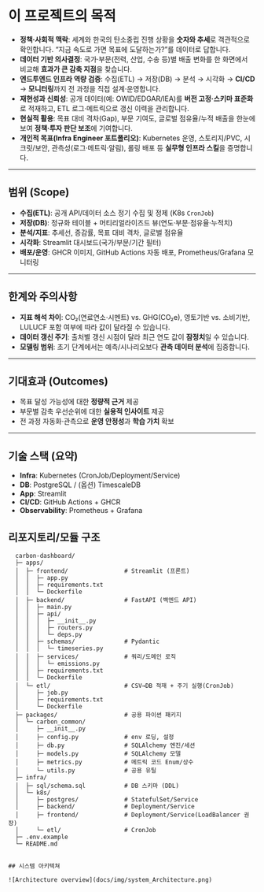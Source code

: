 # 이 프로젝트의 목적

- **정책·사회적 맥락**: 세계와 한국의 탄소중립 진행 상황을 **숫자와 추세**로 객관적으로 확인합니다. “지금 속도로 가면 목표에 도달하는가?”를 데이터로 답합니다.
- **데이터 기반 의사결정**: 국가·부문(전력, 산업, 수송 등)별 배출 변화를 한 화면에서 비교해 **효과가 큰 감축 지점**을 찾습니다.
- **엔드투엔드 인프라 역량 검증**: 수집(ETL) → 저장(DB) → 분석 → 시각화 → **CI/CD** → **모니터링**까지 전 과정을 직접 설계·운영합니다.
- **재현성과 신뢰성**: 공개 데이터(예: OWID/EDGAR/IEA)를 **버전 고정·스키마 표준화**로 적재하고, ETL 로그·메트릭으로 갱신 이력을 관리합니다.
- **현실적 활용**: 목표 대비 격차(Gap), 부문 기여도, 글로벌 점유율/누적 배출을 한눈에 보여 **정책·투자 판단 보조**에 기여합니다.
- **개인적 목표(Infra Engineer 포트폴리오)**: Kubernetes 운영, 스토리지/PVC, 시크릿/보안, 관측성(로그·메트릭·알림), 롤링 배포 등 **실무형 인프라 스킬**을 증명합니다.

---

## 범위 (Scope)

- **수집(ETL)**: 공개 API/데이터 소스 정기 수집 및 정제 (K8s `CronJob`)
- **저장(DB)**: 정규화 테이블 + 머티리얼라이즈드 뷰(연도·부문·점유율·누적치)
- **분석/지표**: 추세선, 증감률, 목표 대비 격차, 글로벌 점유율
- **시각화**: Streamlit 대시보드(국가/부문/기간 필터)
- **배포/운영**: GHCR 이미지, GitHub Actions 자동 배포, Prometheus/Grafana 모니터링

---

## 한계와 주의사항

- **지표 해석 차이**: CO₂(연료연소·시멘트) vs. GHG(CO₂e), 영토기반 vs. 소비기반, LULUCF 포함 여부에 따라 값이 달라질 수 있습니다.
- **데이터 갱신 주기**: 출처별 갱신 시점이 달라 최근 연도 값이 **잠정치**일 수 있습니다.
- **모델링 범위**: 초기 단계에서는 예측/시나리오보다 **관측 데이터 분석**에 집중합니다.

---

## 기대효과 (Outcomes)

- 목표 달성 가능성에 대한 **정량적 근거** 제공
- 부문별 감축 우선순위에 대한 **실용적 인사이트** 제공
- 전 과정 자동화·관측으로 **운영 안정성**과 **학습 가치** 확보

---

## 기술 스택 (요약)

- **Infra**: Kubernetes (CronJob/Deployment/Service)
- **DB**: PostgreSQL / (옵션) TimescaleDB
- **App**: Streamlit
- **CI/CD**: GitHub Actions + GHCR
- **Observability**: Prometheus + Grafana

## 리포지토리/모듈 구조 

  ```text
    carbon-dashboard/
    ├─ apps/
    │  ├─ frontend/                # Streamlit (프론트)
    │  │  ├─ app.py
    │  │  ├─ requirements.txt
    │  │  └─ Dockerfile
    │  ├─ backend/                 # FastAPI (백엔드 API)
    │  │  ├─ main.py
    │  │  ├─ api/
    │  │  │  ├─ __init__.py
    │  │  │  ├─ routers.py
    │  │  │  └─ deps.py
    │  │  ├─ schemas/              # Pydantic
    │  │  │  └─ timeseries.py
    │  │  ├─ services/             # 쿼리/도메인 로직
    │  │  │  └─ emissions.py
    │  │  ├─ requirements.txt
    │  │  └─ Dockerfile
    │  └─ etl/                     # CSV→DB 적재 + 주기 실행(CronJob)
    │     ├─ job.py
    │     ├─ requirements.txt
    │     └─ Dockerfile
    ├─ packages/                   # 공용 파이썬 패키지
    │  └─ carbon_common/
    │     ├─ __init__.py
    │     ├─ config.py             # env 로딩, 설정
    │     ├─ db.py                 # SQLAlchemy 엔진/세션
    │     ├─ models.py             # SQLAlchemy 모델
    │     ├─ metrics.py            # 메트릭 코드 Enum/상수
    │     └─ utils.py              # 공용 유틸
    ├─ infra/
    │  ├─ sql/schema.sql           # DB 스키마 (DDL)
    │  └─ k8s/
    │     ├─ postgres/             # StatefulSet/Service
    │     ├─ backend/              # Deployment/Service
    │     ├─ frontend/             # Deployment/Service(LoadBalancer 권장)
    │     └─ etl/                  # CronJob
    ├─ .env.example
    └─ README.md


## 시스템 아키텍쳐

![Architecture overview](docs/img/system_Architecture.png)